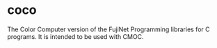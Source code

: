 # coco

The Color Computer version of the FujiNet Programming libraries for C programs. It is intended to be used with CMOC.
